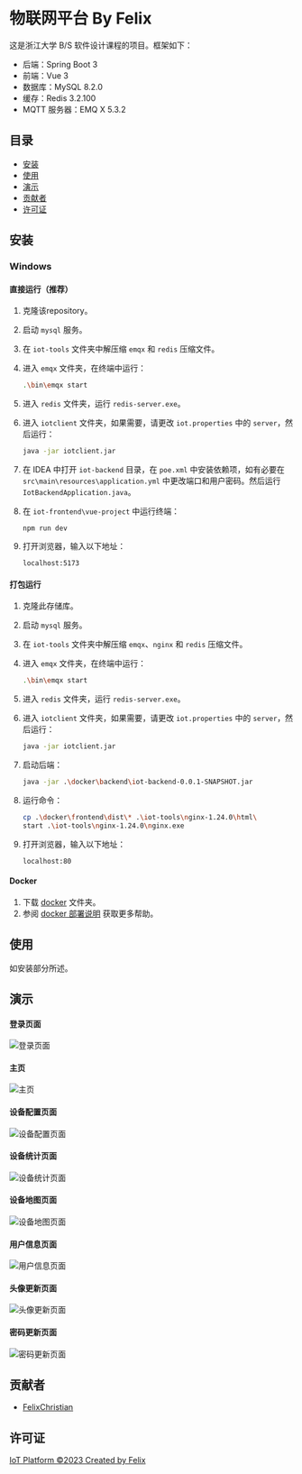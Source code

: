 # 物联网平台 By Felix

这是浙江大学 B/S 软件设计课程的项目。框架如下：
- 后端：Spring Boot 3
- 前端：Vue 3
- 数据库：MySQL 8.2.0
- 缓存：Redis 3.2.100
- MQTT 服务器：EMQ X 5.3.2

## 目录

- [安装](#安装)
- [使用](#使用)
- [演示](#演示)
- [贡献者](#贡献者)
- [许可证](#许可证)

## 安装

### Windows

#### 直接运行（推荐）

1. 克隆该repository。
2. 启动 `mysql` 服务。
3. 在 `iot-tools` 文件夹中解压缩 `emqx` 和 `redis` 压缩文件。
4. 进入 `emqx` 文件夹，在终端中运行：

    ```bash
    .\bin\emqx start
    ```

5. 进入 `redis` 文件夹，运行 `redis-server.exe`。
6. 进入 `iotclient` 文件夹，如果需要，请更改 `iot.properties` 中的 `server`，然后运行：

    ```bash
    java -jar iotclient.jar
    ```

7. 在 IDEA 中打开 `iot-backend` 目录，在 `poe.xml` 中安装依赖项，如有必要在 `src\main\resources\application.yml` 中更改端口和用户密码。然后运行 `IotBackendApplication.java`。
8. 在 `iot-frontend\vue-project` 中运行终端：

    ```
    npm run dev
    ```

9. 打开浏览器，输入以下地址：

    ```
    localhost:5173
    ```



####  打包运行

1. 克隆此存储库。
2. 启动 `mysql` 服务。
3. 在 `iot-tools` 文件夹中解压缩 `emqx`、`nginx` 和 `redis` 压缩文件。
4. 进入 `emqx` 文件夹，在终端中运行：

    ```bash
    .\bin\emqx start
    ```

5. 进入 `redis` 文件夹，运行 `redis-server.exe`。
6. 进入 `iotclient` 文件夹，如果需要，请更改 `iot.properties` 中的 `server`，然后运行：

    ```bash
    java -jar iotclient.jar
    ```

7. 启动后端：

    ```bash
    java -jar .\docker\backend\iot-backend-0.0.1-SNAPSHOT.jar
    ```

8. 运行命令：

    ```bash
    cp .\docker\frontend\dist\* .\iot-tools\nginx-1.24.0\html\
    start .\iot-tools\nginx-1.24.0\nginx.exe
    ```

9. 打开浏览器，输入以下地址：

    ```
    localhost:80
    ```



#### Docker

1. 下载 [docker](https://github.com/FelixChristian011226/iot-website/tree/main/docker) 文件夹。
2. 参阅 [docker 部署说明](https://github.com/FelixChristian011226/iot-website/blob/main/docker/Docker%E9%83%A8%E7%BD%B2%E8%AF%B4%E6%98%8E.md) 获取更多帮助。



## 使用

如安装部分所述。



## 演示

#### 登录页面

![登录页面](https://github.com/FelixChristian011226/iot-website/blob/main/report/images/loginpage.png?raw=true)

#### 主页

![主页](https://github.com/FelixChristian011226/iot-website/blob/main/report/images/homepage.png?raw=true)

#### 设备配置页面

![设备配置页面](https://github.com/FelixChristian011226/iot-website/blob/main/report/images/deviceconfiguration.png?raw=true)

#### 设备统计页面

![设备统计页面](https://github.com/FelixChristian011226/iot-website/blob/main/report/images/devicestatistics.png?raw=true)

#### 设备地图页面

![设备地图页面](https://github.com/FelixChristian011226/iot-website/blob/main/report/images/devicemap.png?raw=true)

#### 用户信息页面

![用户信息页面](https://github.com/FelixChristian011226/iot-website/blob/main/report/images/basicinformation.png?raw=true)

#### 头像更新页面

![头像更新页面](https://github.com/FelixChristian011226/iot-website/blob/main/report/images/updateavatar.png?raw=true)

#### 密码更新页面

![密码更新页面](https://github.com/FelixChristian011226/iot-website/blob/main/report/images/updatepassword.png?raw=true)

## 贡献者

- [FelixChristian](https://github.com/FelixChristian011226)

## 许可证

[IoT Platform ©2023 Created by Felix](https://github.com/FelixChristian011226/iot-website)